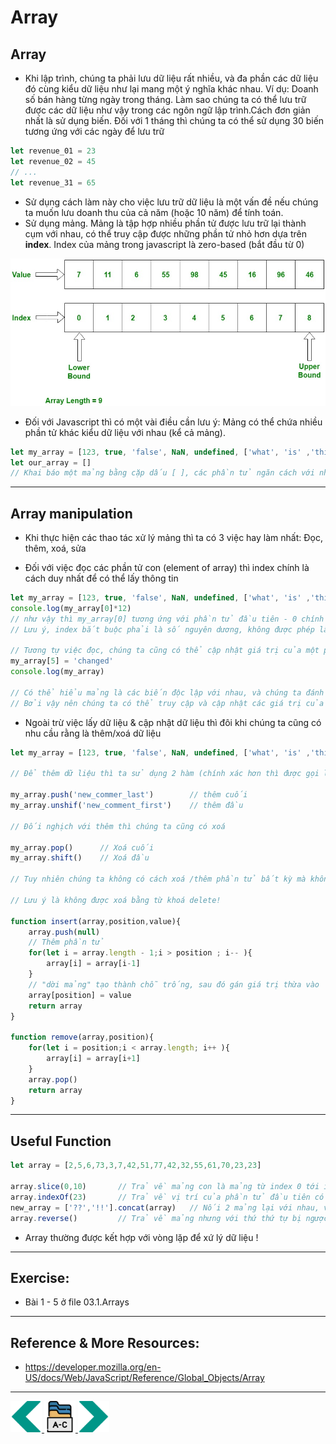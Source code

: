 # Array
## Array
- Khi lập trình, chúng ta phải lưu dữ liệu rất nhiều, và đa phần các dữ liệu đó cùng kiểu dữ liệu như lại mang một ý nghĩa khác nhau. Ví dụ: Doanh số bán hàng từng ngày trong tháng. Làm sao chúng ta có thể lưu trữ được các dữ liệu như vậy trong các ngôn ngữ lập trình.Cách đơn giản nhất là sử dụng biến. Đối với 1 tháng thì chúng ta có thể sử dụng 30 biến tương ứng với các ngày để lưu trữ
```js
let revenue_01 = 23
let revenue_02 = 45
// ...
let revenue_31 = 65


```
- Sử dụng cách làm này cho việc lưu trữ dữ liệu là một vấn đề nếu chúng ta muốn lưu doanh thu của cả năm (hoặc 10 năm) để tính toán.
- Sử dụng mảng. Mảng là tập hợp nhiều phần tử được lưu trữ lại thành cụm với nhau, có thể truy cập được những phần tử nhỏ hơn dựa trên **index**. Index của mảng trong javascript là zero-based (bắt đầu từ 0)

<img src="../sources/C4EJS/C4EJS-Lecture-7.1.jpg">

- Đối với Javascript thì có một vài điều cần lưu ý: Mảng có thể chứa nhiều phần tử khác kiểu dữ liệu với nhau (kể cả mảng).

```js
let my_array = [123, true, 'false', NaN, undefined, ['what', 'is' ,'this'] ] 
let our_array = []
// Khai báo một mảng bằng cặp dấu [ ], các phần tử ngăn cách với nhau bởi dấu ,

```

---

## Array manipulation
- Khi thực hiện các thao tác xử lý mảng thì ta có 3 việc hay làm nhất: Đọc, thêm, xoá, sửa

- Đối với việc đọc các phần tử con (element of array) thì index chính là cách duy nhất để có thể lấy thông tin

```js
let my_array = [123, true, 'false', NaN, undefined, ['what', 'is' ,'this'] ] 
console.log(my_array[0]*12)
// như vậy thì my_array[0] tương ứng với phần tử đầu tiên - 0 chính là index (mảng bắt đầu đánh chỉ mục cho các phần tử bằng 0)
// Lưu ý, index bắt buộc phải là số nguyên dương, không được phép là số thực (hay bất cứ thứ gì đó khác số nguyên dương!) thì sẽ ăn ngay 1 giá trị trả về undefined 

// Tương tự việc đọc, chúng ta cũng có thể cập nhật giá trị của một phần tử nhất định thông qua index 
my_array[5] = 'changed'
console.log(my_array)

// Có thể hiểu mảng là các biến độc lập với nhau, và chúng ta đánh số thứ tự cho chúng và sử dụng chung 1 tên!
// Bởi vậy nên chúng ta có thể truy cập và cập nhật các giá trị của từng phần tử của mảng như cách chúng ta làm với biến 
```

- Ngoài trừ việc lấy dữ liệu & cập nhật dữ liệu thì đôi khi chúng ta cũng có nhu cầu rằng là thêm/xoá dữ liệu
```js
let my_array = [123, true, 'false', NaN, undefined, ['what', 'is' ,'this'] ] 

// Để thêm dữ liệu thì ta sử dụng 2 hàm (chính xác hơn thì được gọi là method - prototype) là push & unshift

my_array.push('new_commer_last')        // thêm cuối
my_array.unshif('new_comment_first')    // thêm đầu	

// Đối nghịch với thêm thì chúng ta cũng có xoá

my_array.pop()		// Xoá cuối
my_array.shift()	// Xoá đầu

// Tuy nhiên chúng ta không có cách xoá /thêm phần tử bất kỳ mà không phải ở đầu hoặc cuối mảng!

// Lưu ý là không được xoá bằng từ khoá delete!

function insert(array,position,value){
	array.push(null)
	// Thêm phần tử 
	for(let i = array.length - 1;i > position ; i-- ){
		array[i] = array[i-1]
	}
	// "dời mảng" tạo thành chỗ trống, sau đó gán giá trị thừa vào
	array[position] = value
	return array
}

function remove(array,position){
	for(let i = position;i < array.length; i++ ){
		array[i] = array[i+1]
	}
	array.pop()
	return array
}

```

---

## Useful Function
```js
let array = [2,5,6,73,3,7,42,51,77,42,32,55,61,70,23,23]

array.slice(0,10) 		// Trả về mảng con là mảng từ index 0 tới index 9 (không lấy index 10) => cắt mảng
array.indexOf(23)		// Trả về vị trí của phần tử đầu tiên có giá trị bằng 23 => tìm phần có giá trị bất kỳ trong mảng
new_array = ['??','!!'].concat(array)	// Nối 2 mảng lại với nhau, và trả về mảng mới theo đúng thứ tự từ trái sang phải
array.reverse()			// Trả về mảng nhưng với thứ thứ tự bị ngược
```

- Array thường được kết hợp với vòng lặp để xứ lý dữ liệu !

---

## Exercise:
- Bài 1 - 5 ở file 03.1.Arrays
---

## Reference & More Resources: 
* https://developer.mozilla.org/en-US/docs/Web/JavaScript/Reference/Global_Objects/Array



---
<!-- Navigator -->
<div>
<a href="./Lecture-07.1.Object.md">
    <img width=50 src="../sources/left-arrow.svg" >
</a>
<a href="./README.md">
    <img width=50 src="../sources/index.svg" >
</a>
<a href="./Lecture-09.1.DOM.md">
    <img  width=50 src="../sources/right-arrow.svg">
    </a>
</div>
<!-- Navigator -->
